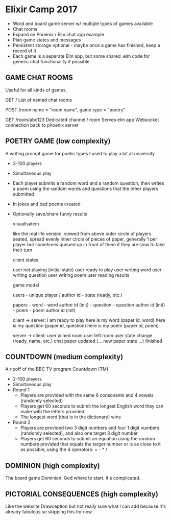 # Elixir Camp 2017

- Word and board game server w/ multiple types of games available
- Chat rooms
- Expand on Phoenix / Elm chat app example
- Plan game states and messages
- Persistent storage optional - maybe once a game has finished,
  keep a record of it
- Each game is a separate Elm app, but some shared .elm code for
  generic chat functionality if possible


## GAME CHAT ROOMS

Useful for all kinds of games.

  GET /
    List of named chat rooms

  POST /room
    name = "room name", game type = "poetry"

  GET /room/abc123
    Dedicated channel / room
    Serves elm app
    Websocket connection back to phoenix server
    

## POETRY GAME (low complexity)

A writing prompt game for poetic types I used to play a lot at university

- 3-100 players
- Simultaneous play
- Each player submits a random word and a random question, then
  writes a poem using the random words and questions that the
  other players submitted
- In jokes and bad poems created
- Optionally save/share funny results

  visualisation
  
    like the real life version, viewed from above
    outer circle of players seated, spread evenly
    inner circle of pieces of paper, generally 1 per player but sometimes queued up in front of them if they are slow to take their turn

  client states

    user not playing (initial state)
    user ready to play
    user writing word
    user writing question
    user writing poem
    user reading results
    
  game model
    
    users
      - unique player / author id
      - state (ready, etc.)

    papers
      - word
      - word author id (init)
      - question
      - question author id (init)
      - poem
      - poem author id (init)

   client -> server:
     i am ready to play
     here is my word (paper id, word)
     here is my question (paper id, question)
     here is my poem (paper id, poem)
     
   server -> client:
     user joined room
     user left room
     user state change (ready, name, etc.)
     chat
     paper updated (... new paper state ...)
     finished


## COUNTDOWN (medium complexity)

A ripoff of the BBC TV program Countdown (TM)

- 2-100 players
- Simultaneous play
- Round 1
  - Players are provided with the same 6 consonants and 4 vowels (randomly selected)
  - Players get 60 seconds to submit the longest English word they can make with the letters provided
  - The longest word (that is in the dictionary) wins
- Round 2
  - Players are provided two 3 digit numbers and four 1 digit numbers (randomly selected), and also one target 3 digit number
  - Players get 60 seconds to submit an equation using the random numbers provided that equals the target number or is as close to it as possible, using the 4 operators: + - * /
  
  

## DOMINION (high complexity)

The board game Dominion. God where to start. It's complicated.


## PICTORIAL CONSEQUENCES (high complexity)

Like the website Drawception but not really sure what I can add because it's already fabulous so skipping this for now.

